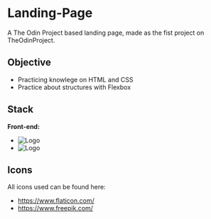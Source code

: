 # Landing-Page
A The Odin Project based landing page, made as the fist project on TheOdinProject.

## Objective

- Practicing knowlege on HTML and CSS
- Practice about structures with Flexbox

## Stack

**Front-end:** 
- ![Logo](https://img.shields.io/badge/HTML5-E34F26?style=for-the-badge&logo=html5&logoColor=white)
- ![Logo](https://img.shields.io/badge/CSS3-1572B6?style=for-the-badge&logo=css3&logoColor=white) 



## Icons
All icons used can be found here:
- https://www.flaticon.com/
- https://www.freepik.com/
